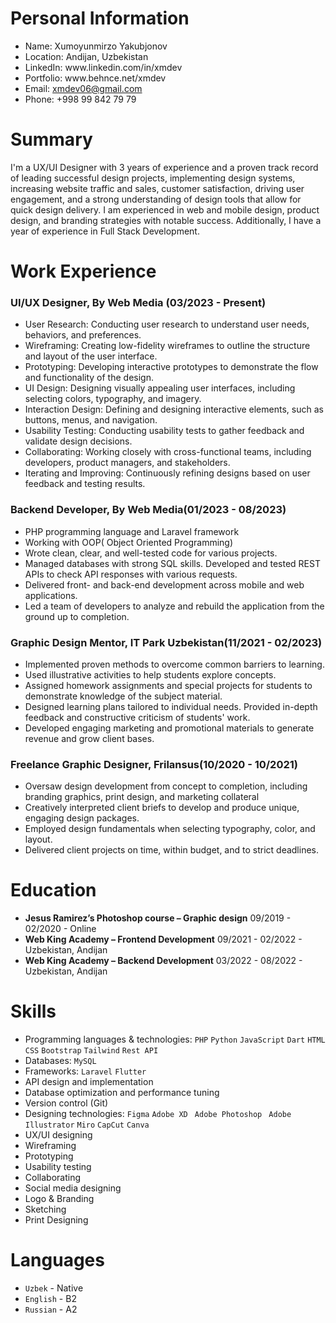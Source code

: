 <div>
	<h1>Personal Information</h1>
	<ul>
		<li>Name: Xumoyunmirzo Yakubjonov</li>
		<li>Location: Andijan, Uzbekistan</li>
		<li>LinkedIn: www.linkedin.com/in/xmdev</li>
		<li>Portfolio: www.behnce.net/xmdev</li>
		<li>Email: <a href="mailto:xmdev06@gmail.com" target="_blank">xmdev06@gmail.com</a></li>
		<li>Phone: +998 99 842 79 79</li>
	</ul>
	<h1>Summary</h1>
	<p>I'm a UX/UI Designer with 3 years of experience and a proven track record of leading successful design projects, implementing design systems, increasing website traffic and sales, customer satisfaction, driving user engagement, and a strong understanding of design tools that allow for quick design delivery. I am experienced in web and mobile design, product design, and branding strategies with notable success. Additionally, I have a year of experience in Full Stack Development.</p>
	<h1>Work Experience</h1>
	<h3>UI/UX Designer, By Web Media (03/2023 - Present)</h3>
	<ul>
		<li>User Research: Conducting user research to understand user needs, behaviors, and preferences.</li>
		<li>Wireframing: Creating low-fidelity wireframes to outline the structure and layout of the user interface.</li>
		<li>Prototyping: Developing interactive prototypes to demonstrate the flow and functionality of the design.</li>
		<li>UI Design: Designing visually appealing user interfaces, including selecting colors, typography, and imagery.</li>
		<li>Interaction Design: Defining and designing interactive elements, such as buttons, menus, and navigation.</li>
		<li>Usability Testing: Conducting usability tests to gather feedback and validate design decisions.</li>
		<li>Collaborating: Working closely with cross-functional teams, including developers, product managers, and stakeholders.</li>
		<li>Iterating and Improving: Continuously refining designs based on user feedback and testing results.</li>
	</ul>
	<h3>Backend Developer, By Web Media(01/2023 - 08/2023)</h3>
	<ul>
		<li>PHP programming language and Laravel framework</li>
		<li>Working with OOP( Object Oriented Programming)</li>
		<li>Wrote clean, clear, and well-tested code for various projects.</li>
		<li>Managed databases with strong SQL skills. Developed and tested REST APIs to check API responses with various requests.</li>
		<li>Delivered front- and back-end development across mobile and web applications.</li>
		<li>Led a team of developers to analyze and rebuild the application from the ground up to completion.</li>
	</ul>
	<h3>Graphic Design Mentor, IT Park Uzbekistan(11/2021 - 02/2023)</h3>
	<ul>
		<li>Implemented proven methods to overcome common barriers to learning.</li>
		<li>Used illustrative activities to help students explore concepts.</li>
		<li>Assigned homework assignments and special projects for students to demonstrate knowledge of the subject material.</li>
		<li>Designed learning plans tailored to individual needs. Provided in-depth feedback and constructive criticism of students' work.</li>
		<li>Developed engaging marketing and promotional materials to generate revenue and grow client bases.</li>
	</ul>
	<h3>Freelance Graphic Designer, Frilansus(10/2020 - 10/2021)</h3>
	<ul>
		<li>Oversaw design development from concept to completion, including branding graphics, print design, and marketing collateral</li>
		<li>Creatively interpreted client briefs to develop and produce unique, engaging design packages.</li>
		<li>Employed design fundamentals when selecting typography, color, and layout.</li>
		<li>Delivered client projects on time, within budget, and to strict deadlines.</li>
	</ul>
	<h1>Education</h1>
	<ul>
		<li><b>Jesus Ramirez’s Photoshop course – Graphic design</b> 09/2019 - 02/2020 - Online</li>
		<li><b>Web King Academy – Frontend Development</b> 09/2021 - 02/2022 - Uzbekistan, Andijan</li>
		<li><b>Web King Academy – Backend Development</b> 03/2022 - 08/2022 - Uzbekistan, Andijan</li>
	</ul>
	<h1>Skills</h1>
	<ul>
	<li>Programming languages & technologies: <code>PHP</code> <code>Python</code> <code>JavaScript</code> <code>Dart</code> <code>HTML</code> <code>CSS</code> <code>Bootstrap</code> <code>Tailwind</code> <code>Rest API</code></li>
	<li>Databases: <code>MySQL</code></li>
	<li>Frameworks: <code>Laravel</code> <code>Flutter</code></li>
	<li>API design and implementation</li>
	<li>Database optimization and performance tuning</li>
	<li>Version control (Git)</li>
	<li>Designing technologies: <code>Figma</code> <code>Adobe XD</code> <code> Adobe Photoshop</code> <code> Adobe Illustrator</code> <code>Miro</code> <code>CapCut</code> <code>Canva</code></li>
	<li>UX/UI designing</li>
	<li>Wireframing</li>
	<li>Prototyping</li>
	<li>Usability testing</li>
	<li>Collaborating</li>
	<li>Social media designing</li>
	<li>Logo & Branding</li>
	<li>Sketching</li>
	<li>Print Designing</li>
	</ul>	
	<h1>Languages</h1>
	<ul>
	<li><code>Uzbek</code> - Native</li>
	<li><code>English</code> - B2</li>
	<li><code>Russian</code> - A2</li>
	</ul>
</div>
